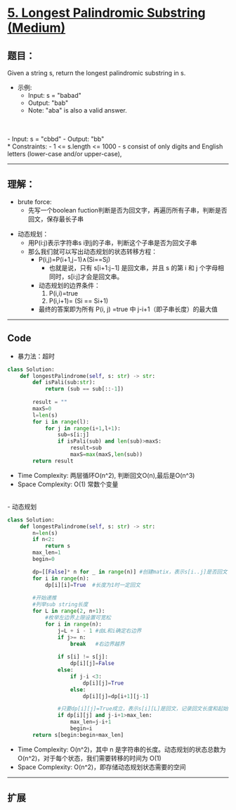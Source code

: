 # [5. Longest Palindromic Substring (Medium)](https://leetcode-cn.com/problems/longest-palindromic-substring/)
## 题目：
Given a string s, return the longest palindromic substring in s.
* 示例:
    - Input: s = "babad"
    - Output: "bab"
    - Note: "aba" is also a valid answer.
<br>
<br>
    - Input: s = "cbbd"
    - Output: "bb"
<br>
* Constraints:
  - 1 <= s.length <= 1000
  - s consist of only digits and English letters (lower-case and/or upper-case),


--------------------------------
## 理解：
* brute force: 
  - 先写一个boolean fuction判断是否为回文字，再遍历所有子串，判断是否回文，保存最长子串
- 动态规划：
  - 用P(i:j)表示字符串s i到j的子串，判断这个子串是否为回文子串
  - 那么我们就可以写出动态规划的状态转移方程：
    - P(i,j)=P(i+1,j−1)∧(Si==Sj)
      - 也就是说，只有 s[i+1:j−1] 是回文串，并且 s 的第 i 和 j 个字母相同时，s[i:j]才会是回文串。
    - 动态规划的边界条件：<br>
      1. P(i,i)=true
      2. P(i,i+1)= (Si == Si+1)
    - 最终的答案即为所有 P(i, j) =true 中 j-i+1（即子串长度）的最大值



--------------------------------
## Code
- 暴力法：超时
```python
class Solution:
    def longestPalindrome(self, s: str) -> str:
        def isPali(sub:str):
            return (sub == sub[::-1])
                       
        result = ""
        maxS=0
        l=len(s)
        for i in range(l):
            for j in range(i+1,l+1):
                sub=s[i:j]
                if isPali(sub) and len(sub)>maxS:
                    result=sub
                    maxS=max(maxS,len(sub))
        return result
```
- Time Complexity: 两层循环O(n^2), 判断回文O(n),最后是O(n^3)
- Space Complexity: O(1) 常数个变量

<br>
- 动态规划

```python
class Solution:
    def longestPalindrome(self, s: str) -> str:
        n=len(s)
        if n<2:
            return s
        max_len=1
        begin=0

        dp=[[False]* n for _ in range(n)] #创建matix，表示s[i..j]是否回文
        for i in range(n):
            dp[i][i]=True  #长度为1时一定回文
        
        #开始递推
        #列举sub string长度
        for L in range(2, n+1):
            #枚举左边界上限设置可宽松
            for i in range(n):
                j=L + i - 1 #由L和i确定右边界
                if j>= n:
                    break   #右边界越界
                
                if s[i] != s[j]:
                    dp[i][j]=False
                else: 
                    if j-i <3:
                        dp[i][j]=True
                    else:
                        dp[i][j]=dp[i+1][j-1] 

                #只要dp[i][j]=True成立，表示s[i][L]是回文，记录回文长度和起始位置
                if dp[i][j] and j-i+1>max_len:
                    max_len=j-i+1
                    begin=i
        return s[begin:begin+max_len]


```
- Time Complexity: O(n^2)，其中 n 是字符串的长度。动态规划的状态总数为 O(n^2)，对于每个状态，我们需要转移的时间为 O(1)
- Space Complexity: O(n^2)，即存储动态规划状态需要的空间
--------------------------------
## 扩展